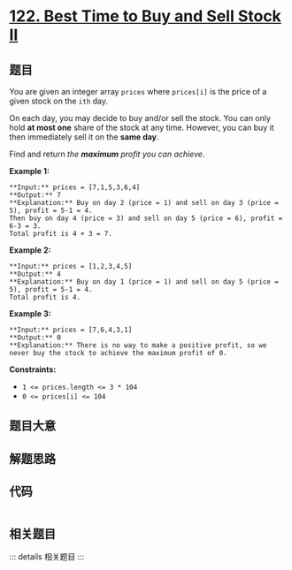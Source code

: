 # [122. Best Time to Buy and Sell Stock II](https://leetcode.com/problems/best-time-to-buy-and-sell-stock-ii)

## 题目

You are given an integer array `prices` where `prices[i]` is the price of a
given stock on the `ith` day.

On each day, you may decide to buy and/or sell the stock. You can only hold
**at most one** share of the stock at any time. However, you can buy it then
immediately sell it on the **same day**.

Find and return _the **maximum** profit you can achieve_.



**Example 1:**

    
    
    **Input:** prices = [7,1,5,3,6,4]
    **Output:** 7
    **Explanation:** Buy on day 2 (price = 1) and sell on day 3 (price = 5), profit = 5-1 = 4.
    Then buy on day 4 (price = 3) and sell on day 5 (price = 6), profit = 6-3 = 3.
    Total profit is 4 + 3 = 7.
    

**Example 2:**

    
    
    **Input:** prices = [1,2,3,4,5]
    **Output:** 4
    **Explanation:** Buy on day 1 (price = 1) and sell on day 5 (price = 5), profit = 5-1 = 4.
    Total profit is 4.
    

**Example 3:**

    
    
    **Input:** prices = [7,6,4,3,1]
    **Output:** 0
    **Explanation:** There is no way to make a positive profit, so we never buy the stock to achieve the maximum profit of 0.
    



**Constraints:**

  * `1 <= prices.length <= 3 * 104`
  * `0 <= prices[i] <= 104`


## 题目大意

## 解题思路

## 代码

```javascript

```

## 相关题目

::: details 相关题目
:::
